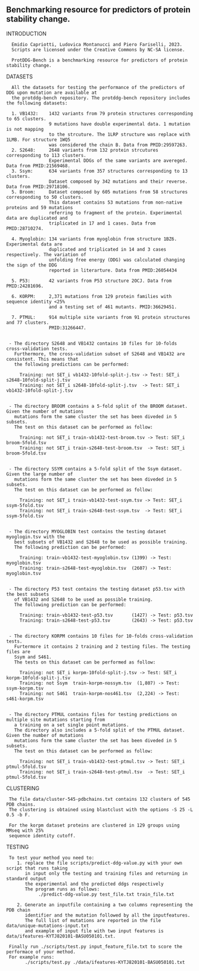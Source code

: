 ## Benchmarking resource for predictors of protein stability change.

INTRODUCTION

      Emidio Capriotti, Ludovica Montanucci and Piero Fariselli, 2023.
      Scripts are licensed under the Creative Commons by NC-SA license.

      ProtDDG-Bench is a benchmarking resource for predictors of protein stability change. 


DATASETS

      All the datasets for testing the performance of the predictors of DDG upon mutation are available at
      the protddg-bench repository. The protddg-bench repository includes the following datasets:

      1. VB1432:    1432 variants from 79 protein structures corresponding to 65 clusters.
                    9 mutations have double experimental data. 1 mutation is not mapping 
                    to the strcuture. The 1LRP structure was replace with 1LMB. For structure 1WQ5
                    was considered the chain B. Data from PMID:29597263.
      2. S2648:     2648 variants from 132 protein strcutures corresponding to 113 clusters.
                    Experimental DDGs of the same variants are avereged. Data from PMID:21569468.
      3. Ssym:      634 variants from 357 structures corresponding to 13 clusters.
                    Dataset composed by 342 mutations and their reverse. Data from PMID:29718106.
      5. Broom:     Dataset composed by 605 mutations from 58 structures corresponding to 50 clusters.
                    This dataset contains 53 mutations from non-native proteins and 59 mutations
                    referring to fragment of the protein. Experimental data are duplicated and 
                    triplicated in 17 and 1 cases. Data from PMID:28710274.

      4. Myoglobin: 134 variants from myoglobin from structure 1BZ6. Experimental data are 
                    duplicated and triplicated in 14 and 3 cases respectively. The variation of                    
                    unfolding free energy (DDG) was calculated changing the sign of the DDG
                    reported in literarture. Data from PMID:26054434
                    
      5. P53:       42 variants from P53 structure 2OCJ. Data from PMID:24281696.

      6. KORPM:     2,371 mutations from 129 protein families with sequence identity <25%
                    and a testing set of 461 mutants. PMID:36629451.

      7. PTMUL:     914 multiple site variants from 91 protein structures and 77 clusters.
                    PMID:31266447.


     - The directory S2648 and VB1432 contains 10 files for 10-folds cross-validation tests.
       Furthermore, the cross-validation subset of S2648 and VB1432 are consistent. This means that 
       the following predictions can be performed:

         Training: not SET_i vb1432-10fold-split-j.tsv -> Test: SET_i s2648-10fold-split-j.tsv
         Training: not SET_i s2648-10fold-split-j.tsv  -> Test: SET_i vb1432-10fold-split-j.tsv


     - The directory BROOM contains a 5-fold split of the BROOM dataset. Given the number of mutations
       mutations form the same cluster the set has been diveded in 5 subsets. 
       The test on this dataset can be performed as follow:

         Training: not SET_i train-vb1432-test-broom.tsv -> Test: SET_i broom-5fold.tsv
         Training: not SET_i train-s2648-test-broom.tsv  -> Test: SET_i broom-5fold.tsv


     - The directory SSYM contains a 5-fold split of the Ssym dataset. Given the large number of
       mutations form the same cluster the set has been diveded in 5 subsets. 
       The test on this dataset can be performed as follow:

         Training: not SET_i train-vb1432-test-ssym.tsv -> Test: SET_i ssym-5fold.tsv
         Training: not SET_i train-s2648-test-ssym.tsv  -> Test: SET_i ssym-5fold.tsv


     - The directory MYOGLOBIN test contains the testing dataset myoglogin.tsv with the 
       best subsets of VB1432 and S2648 to be used as possible training.
       The following prediction can be performed:

         Training: train-vb1432-test-myoglobin.tsv (1399) -> Test: myoglobin.tsv
         Training: train-s2648-test-myoglobin.tsv  (2607) -> Test: myoglobin.tsv


     - The directory P53 test contains the testing dataset p53.tsv with the best subsets 
       of VB1432 and S2648 to be used as possible training. 
       The following prediction can be performed:

         Training: train-vb1432-test-p53.tsv       (1427) -> Test: p53.tsv
         Training: train-s2648-test-p53.tsv        (2643) -> Test: p53.tsv


     - The directory KORPM contains 10 files for 10-folds cross-validation tests.
       Furtermore it contains 2 training and 2 testing files. The testing files are
       Ssym and S461.
       The tests on this dataset can be performed as follow:

         Training: not SET_i korpm-10fold-split-j.tsv -> Test: SET_i korpm-10fold-split-j.tsv
         Training: not Ssym  train-korpm-nossym.tsv  (1,807) -> Test: ssym-korpm.tsv
         Training: not S461  train-korpm-nos461.tsv  (2,224) -> Test: s461-korpm.tsv


     - The directory PTMUL contains files for testing predictions on multiple site mutations starting from  
       a training on a set single point mutations.
       The directory also includes a 5-fold split of the PTMUL dataset. Given the number of mutations
       mutations form the same cluster the set has been diveded in 5 subsets.
       The test on this dataset can be performed as follow:

         Training: not SET_i train-vb1432-test-ptmul.tsv -> Test: SET_i ptmul-5fold.tsv
         Training: not SET_i train-s2648-test-ptmul.tsv  -> Test: SET_i ptmul-5fold.tsv


CLUSTERING

     The file data/cluster-545-pdbchains.txt contains 132 clusters of 545 PDB chains. 
     The clustering is obtained using blastclust with the options -S 25 -L 0.5 -b F.
     
     For the korpm dataset proteins are clustered in 129 groups using MMseq with 25% 
     sequence identity cutoff.


TESTING

     To test your method you need to:
        1. replace the file scripts/predict-ddg-value.py with your own script that runs taking 
           in input only the testing and training files and returning in standard output 
           the experimental and the predicted ddgs respectively
           The program runs as follows:
                ./predict-ddg-value.py test_file.txt train_file.txt

        2. Generate an inputfile containing a two columns representing the PDB chain 
           identifier and the mutation followed by all the inputfeatures.
           The full list of mutations are reported in the file data/unique-mutations-input.txt
           and example of input file with two input features is data/ifeatures-KYTJ820101-BASU050101.txt.
     
     Finally run ./scripts/test.py input_feature_file.txt to score the performace of your method.
     For example runs:
           ./scripts/test.py ./data/ifeatures-KYTJ820101-BASU050101.txt


